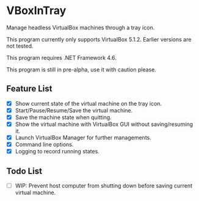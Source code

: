 # VBoxInTray

Manage headless VirtualBox machines through a tray icon.

This program currently only supports VirtualBox 5.1.2. Earlier versions are not tested.

This program requires .NET Framework 4.6.

This program is still in pre-alpha, use it with caution please.

## Feature List

- [x] Show current state of the virtual machine on the tray icon.
- [x] Start/Pause/Resume/Save the virtual machine.
- [x] Save the machine state when quitting.
- [x] Show the virtual machine with VirtualBox GUI without saving/resuming it.
- [x] Launch VirtualBox Manager for further managements.
- [x] Command line options.
- [x] Logging to record running states.

## Todo List

- [ ] WIP: Prevent host computer from shutting down before saving current virtual machine.
